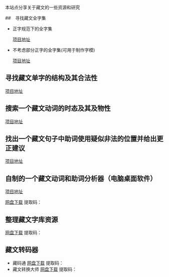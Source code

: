 本站点分享关于藏文的一些资源和研究

##　寻找藏文全字集

* 正字规范下的全字集 

  [项目地址]()

* 不考虑部分正字的全字集(可用于制作字模)

  [项目地址]()

## 寻找藏文单字的结构及其合法性

[项目地址]()

## 搜索一个藏文动词的时态及其及物性

[项目地址]()

## 找出一个藏文句子中助词使用疑似非法的位置并给出更正建议

[项目地址]()

## 自制的一个藏文动词和助词分析器（电脑桌面软件）

[项目地址]()

[网盘下载]() 提取码：

## 整理藏文字库资源

[网盘下载]() 提取码：

## 藏文转码器

* 藏码通
  [网盘下载]() 提取码：
* 藏文转换大师
  [网盘下载]() 提取码：
